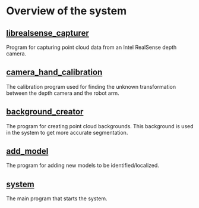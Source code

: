 # Overview of the system

## [librealsense_capturer](https://github.com/Laxen/object_identification_localization/tree/master/librealsense_capturer)
Program for capturing point cloud data from an Intel RealSense depth camera. 

## [camera_hand_calibration](https://github.com/Laxen/object_identification_localization/tree/master/camera_hand_calibration)
The calibration program used for finding the unknown transformation between the depth camera and the robot arm. 

## [background_creator](https://github.com/Laxen/object_identification_localization/tree/master/background_creator)
The program for creating point cloud backgrounds. This background is used in the system to get more accurate segmentation.

## [add_model](https://github.com/Laxen/object_identification_localization/edit/master/add_model)
The program for adding new models to be identified/localized. 

## [system](https://github.com/Laxen/object_identification_localization/tree/master/system)
The main program that starts the system. 
